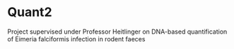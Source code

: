 # Quant2
Project supervised under Professor Heitlinger on DNA-based quantification of Eimeria falciformis infection in rodent faeces
